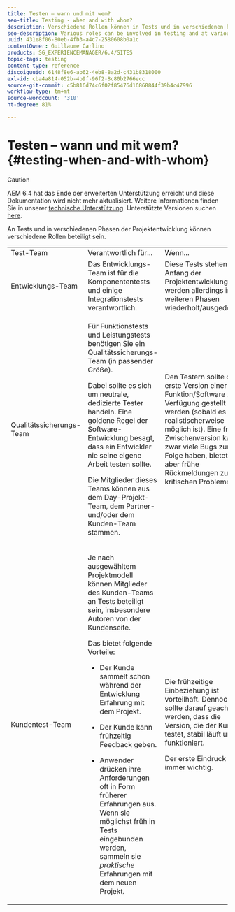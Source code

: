 ```yaml
---
title: Testen – wann und mit wem?
seo-title: Testing - when and with whom?
description: Verschiedene Rollen können in Tests und in verschiedenen Phasen der Projektentwicklung einbezogen werden
seo-description: Various roles can be involved in testing and at various stages of project development
uuid: 431e8f06-80eb-4fb3-a4c7-2580608b0a1c
contentOwner: Guillaume Carlino
products: SG_EXPERIENCEMANAGER/6.4/SITES
topic-tags: testing
content-type: reference
discoiquuid: 6148f8e6-ab62-4eb8-8a2d-c431b8318000
exl-id: cba4a814-052b-4b9f-96f2-8c80b2766ecc
source-git-commit: c5b816d74c6f02f85476d16868844f39b4c47996
workflow-type: tm+mt
source-wordcount: '310'
ht-degree: 81%

---
```


# Testen – wann und mit wem?{#testing-when-and-with-whom}

>[!CAUTION]
>
>AEM 6.4 hat das Ende der erweiterten Unterstützung erreicht und diese Dokumentation wird nicht mehr aktualisiert. Weitere Informationen finden Sie in unserer [technische Unterstützung](https://helpx.adobe.com/de/support/programs/eol-matrix.html). Unterstützte Versionen suchen [here](https://experienceleague.adobe.com/docs/?lang=de).

An Tests und in verschiedenen Phasen der Projektentwicklung können verschiedene Rollen beteiligt sein.

<table> 
 <tbody> 
  <tr> 
   <td>Test-Team</td> 
   <td>Verantwortlich für... </td> 
   <td>Wenn...</td> 
  </tr> 
  <tr> 
   <td>Entwicklungs-Team</td> 
   <td>Das Entwicklungs-Team ist für die Komponententests und einige Integrationstests verantwortlich.</td> 
   <td>Diese Tests stehen am Anfang der Projektentwicklung, werden allerdings in weiteren Phasen wiederholt/ausgedehnt.</td> 
  </tr> 
  <tr> 
   <td>Qualitätssicherungs-Team</td> 
   <td><p>Für Funktionstests und Leistungstests benötigen Sie ein Qualitätssicherungs-Team (in passender Größe).</p> <p>Dabei sollte es sich um neutrale, dedizierte Tester handeln. Eine goldene Regel der Software-Entwicklung besagt, dass ein Entwickler nie seine eigene Arbeit testen sollte.</p> <p>Die Mitglieder dieses Teams können aus dem Day-Projekt-Team, dem Partner- und/oder dem Kunden-Team stammen.</p> </td> 
   <td><p>Den Testern sollte die erste Version einer Funktion/Software zur Verfügung gestellt werden (sobald es realistischerweise möglich ist). Eine frühe Zwischenversion kann zwar viele Bugs zur Folge haben, bietet aber frühe Rückmeldungen zu kritischen Problemen.</p> </td> 
  </tr> 
  <tr> 
   <td>Kundentest-Team</td> 
   <td><p>Je nach ausgewähltem Projektmodell können Mitglieder des Kunden-Teams an Tests beteiligt sein, insbesondere Autoren von der Kundenseite.</p> <p>Das bietet folgende Vorteile:</p> 
    <ul> 
     <li><p>Der Kunde sammelt schon während der Entwicklung Erfahrung mit dem Projekt.</p> </li> 
     <li><p>Der Kunde kann frühzeitig Feedback geben.</p> </li> 
     <li><p>Anwender drücken ihre Anforderungen oft in Form früherer Erfahrungen aus. Wenn sie möglichst früh in Tests eingebunden werden, sammeln sie <i>praktische</i> Erfahrungen mit dem neuen Projekt.</p> </li> 
    </ul> </td> 
   <td><p>Die frühzeitige Einbeziehung ist vorteilhaft. Dennoch sollte darauf geachtet werden, dass die Version, die der Kunde testet, stabil läuft und funktioniert.</p> <p>Der erste Eindruck ist immer wichtig.</p> </td> 
  </tr> 
 </tbody> 
</table>
